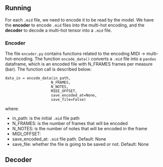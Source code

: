 ## Running

For each ```.mid``` file, we need to encode it to be read by the model.
We have the **encoder** to encode ```.mid``` files into the multi-hot encoding, and the **decoder** to decode a multi-hot tensor into a ```.mid``` file.

### Encoder

The file ```encoder.py``` contains functions related to the encoding MIDI -> multi-hot-encoding.
The function ```encode_data()``` converts a ```.mid``` file into  a ```pandas``` dataframe, which is an encoded file with N_FRAMES frames per measure (bar). The function call is described below:

```python:
data_in = encode_data(in_path,  
                     N_FRAMES, 
                     N_NOTES, 
                     MIDI_OFFSET, 
                     save_encoded_at=None, 
                     save_file=False)
```

where:
* in_path: is the initial ```.mid``` file path
* N_FRAMES: is the number of frames that will be encoded
* N_NOTES: is the number of notes that will be encoded in the frame
* MIDI_OFFSET:  
* save_encoded_at: ```.mid``` file path. Default: None
* save_file: whether the file is going to be saved or not. Default: None


## Decoder

